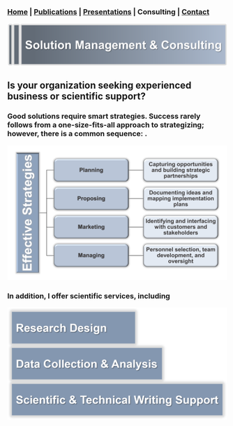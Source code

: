 ### [Home](https://pjschroeder.github.io/) | [Publications](https://pjschroeder.github.io/Publications) | [Presentations](https://pjschroeder.github.io/Presentations) | Consulting  | [Contact](mailto:schroed9@gmail.com)

![Image](/assets/images/SolutionManagement.png)

## Is your organization seeking experienced business or scientific support?

### Good solutions require smart strategies. Success rarely follows from a one-size-fits-all approach to strategizing; however, there is a common sequence: .  


![Image](/assets/images/Strategies.png)

### In addition, I offer scientific services, including

![Image](/assets/images/SServices_RE.png)
